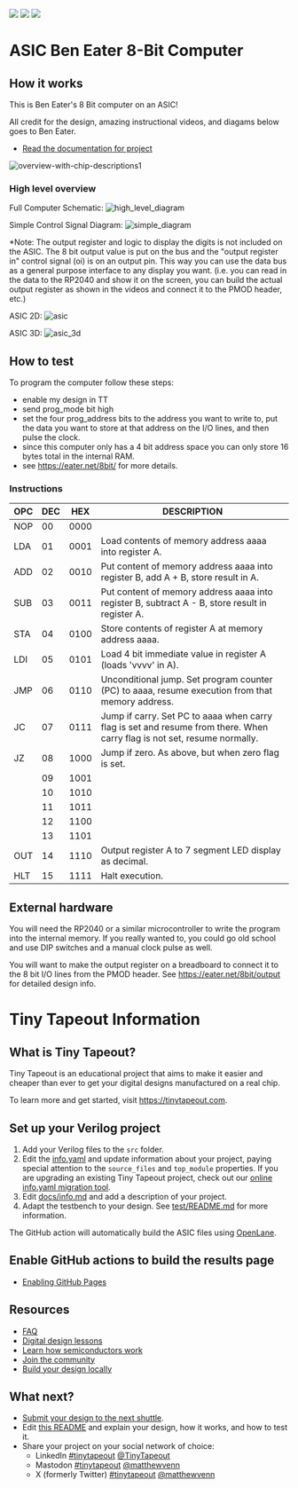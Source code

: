 ![](../../workflows/gds/badge.svg) ![](../../workflows/docs/badge.svg) ![](../../workflows/test/badge.svg)

# ASIC Ben Eater 8-Bit Computer
## How it works

This is Ben Eater's 8 Bit computer on an ASIC!

All credit for the design, amazing instructional videos, and diagams below goes to Ben Eater.

- [Read the documentation for project](docs/info.md)

![overview-with-chip-descriptions1](https://github.com/jasonkaufmann/ice40FPGAProjects/assets/41923667/0995715c-218d-4779-85be-36083b9d3e90)

### High level overview

Full Computer Schematic:
![high_level_diagram](https://github.com/jasonkaufmann/ice40FPGAProjects/assets/41923667/f122dd7a-d9fc-4a3f-b961-beee40d9fa35)

Simple Control Signal Diagram:
![simple_diagram](https://github.com/jasonkaufmann/ice40FPGAProjects/assets/41923667/25b4c402-da54-4372-9458-7b1f4c095c3a)

*Note: The output register and logic to display the digits is not included on the ASIC. The 8 bit output value is put on the bus and the "output register in" control signal (oi) is on an output pin. This way you can use the data bus as a general purpose interface to any display you want. (i.e. you can read in the data to the RP2040 and show it on the screen, you can build the actual output register as shown in the videos and connect it to the PMOD header, etc.)

ASIC 2D:
![asic](https://github.com/jasonkaufmann/ice40FPGAProjects/assets/41923667/75a44e3f-531d-49fc-af93-cacfedb2afdd)

ASIC 3D:
![asic_3d](https://github.com/jasonkaufmann/ice40FPGAProjects/assets/41923667/da51dff7-3b9d-46f9-a9b1-e6c4dc9bc3e7)

## How to test

To program the computer follow these steps:
  - enable my design in TT
  - send prog_mode bit high
  - set the four prog_address bits to the address you want to write to, put the data you want to store at that address on the I/O lines, and then pulse the clock.
  - since this computer only has a 4 bit address space you can only store 16 bytes total in the internal RAM.
  - see https://eater.net/8bit/ for more details.
  
### Instructions
| OPC | DEC | HEX  | DESCRIPTION                                                    |
|-----|-----|------|----------------------------------------------------------------|
| NOP | 00  | 0000 |                                                                |
| LDA | 01  | 0001 | Load contents of memory address aaaa into register A.          |
| ADD | 02  | 0010 | Put content of memory address aaaa into register B, add A + B, store result in A. |
| SUB | 03  | 0011 | Put content of memory address aaaa into register B, subtract A - B, store result in register A. |
| STA | 04  | 0100 | Store contents of register A at memory address aaaa.           |
| LDI | 05  | 0101 | Load 4 bit immediate value in register A (loads 'vvvv' in A).   |
| JMP | 06  | 0110 | Unconditional jump. Set program counter (PC) to aaaa, resume execution from that memory address. |
| JC  | 07  | 0111 | Jump if carry. Set PC to aaaa when carry flag is set and resume from there. When carry flag is not set, resume normally. |
| JZ  | 08  | 1000 | Jump if zero. As above, but when zero flag is set.              |
|     | 09  | 1001 |                                                                |
|     | 10  | 1010 |                                                                |
|     | 11  | 1011 |                                                                |
|     | 12  | 1100 |                                                                |
|     | 13  | 1101 |                                                                |
| OUT | 14  | 1110 | Output register A to 7 segment LED display as decimal.         |
| HLT | 15  | 1111 | Halt execution.                                                |

## External hardware

You will need the RP2040 or a similar microcontroller to write the program into the internal memory. If you really wanted to, you could go old school and use DIP switches and a manual clock pulse as well.

You will want to make the output register on a breadboard to connect it to the 8 bit I/O lines from the PMOD header. See https://eater.net/8bit/output for detailed design info.

# Tiny Tapeout Information
## What is Tiny Tapeout?

Tiny Tapeout is an educational project that aims to make it easier and cheaper than ever to get your digital designs manufactured on a real chip.

To learn more and get started, visit https://tinytapeout.com.

## Set up your Verilog project

1. Add your Verilog files to the `src` folder.
2. Edit the [info.yaml](info.yaml) and update information about your project, paying special attention to the `source_files` and `top_module` properties. If you are upgrading an existing Tiny Tapeout project, check out our [online info.yaml migration tool](https://tinytapeout.github.io/tt-yaml-upgrade-tool/).
3. Edit [docs/info.md](docs/info.md) and add a description of your project.
4. Adapt the testbench to your design. See [test/README.md](test/README.md) for more information.

The GitHub action will automatically build the ASIC files using [OpenLane](https://www.zerotoasiccourse.com/terminology/openlane/).

## Enable GitHub actions to build the results page

- [Enabling GitHub Pages](https://tinytapeout.com/faq/#my-github-action-is-failing-on-the-pages-part)

## Resources

- [FAQ](https://tinytapeout.com/faq/)
- [Digital design lessons](https://tinytapeout.com/digital_design/)
- [Learn how semiconductors work](https://tinytapeout.com/siliwiz/)
- [Join the community](https://tinytapeout.com/discord)
- [Build your design locally](https://docs.google.com/document/d/1aUUZ1jthRpg4QURIIyzlOaPWlmQzr-jBn3wZipVUPt4)

## What next?

- [Submit your design to the next shuttle](https://app.tinytapeout.com/).
- Edit [this README](README.md) and explain your design, how it works, and how to test it.
- Share your project on your social network of choice:
  - LinkedIn [#tinytapeout](https://www.linkedin.com/search/results/content/?keywords=%23tinytapeout) [@TinyTapeout](https://www.linkedin.com/company/100708654/)
  - Mastodon [#tinytapeout](https://chaos.social/tags/tinytapeout) [@matthewvenn](https://chaos.social/@matthewvenn)
  - X (formerly Twitter) [#tinytapeout](https://twitter.com/hashtag/tinytapeout) [@matthewvenn](https://twitter.com/matthewvenn)
